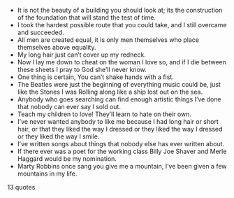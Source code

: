  - It is not the beauty of a building you should look at; its the construction of the foundation that will stand the test of time.
 - I took the hardest possible route that you could take, and I still overcame and succeeded.
 - All men are created equal, it is only men themselves who place themselves above equality.
 - My long hair just can’t cover up my redneck.
 - Now I lay me down to cheat on the woman I love so, and if I die between these sheets I pray to God she’ll never know.
 - One thing is certain, You can’t shake hands with a fist.
 - The Beatles were just the beginning of everything music could be, just like the Stones I was Rolling along like a ship lost out on the sea.
 - Anybody who goes searching can find enough artistic things I’ve done that nobody can ever say I sold out.
 - Teach my children to love! They’ll learn to hate on their own.
 - I’ve never wanted anybody to like me because I had long hair or short hair, or that they liked the way I dressed or they liked the way I dressed or they liked the way I smile.
 - I’ve written songs about things that nobody else has ever written about.
 - If there ever was a poet for the working class Billy Joe Shaver and Merle Haggard would be my nomination.
 - Marty Robbins once sang you give me a mountain, I’ve been given a few mountains in my life.

13 quotes